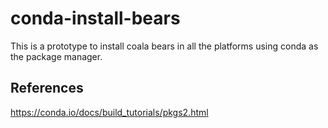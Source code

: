 # conda-install-bears

This is a prototype to install coala bears in all the platforms using conda as the package manager.

## References

https://conda.io/docs/build_tutorials/pkgs2.html
